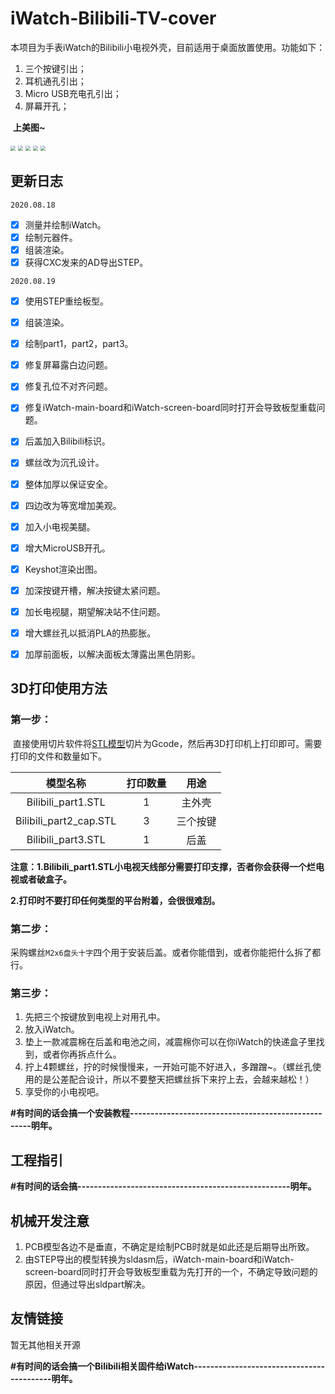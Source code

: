 # iWatch-Bilibili-TV-cover
​	本项目为手表iWatch的Bilibili小电视外壳，目前适用于桌面放置使用。功能如下：

1. 三个按键引出；
2. 耳机通孔引出；
3. Micro USB充电孔引出；
4. 屏幕开孔；



​	**上美图~**

<img src="https://github.com/beamworld/iWatch-Bilibili-TV-cover/blob/master/output/render/iWatch_Bilibili-TV_AD.9.png?raw=true" style="zoom:50%;" />

<img src="https://github.com/beamworld/iWatch-Bilibili-TV-cover/blob/master/output/render/iWatch_Bilibili-TV_AD.5.png?raw=true" style="zoom:50%;" />

<img src="https://github.com/beamworld/iWatch-Bilibili-TV-cover/blob/master/output/render/iWatch_Bilibili-TV_AD.19.jpg?raw=true" style="zoom:50%;" />

<img src="https://github.com/beamworld/iWatch-Bilibili-TV-cover/blob/master/output/render/iWatch_Bilibili-TV_AD.18.jpg?raw=true" style="zoom:50%;" />

<img src="https://github.com/beamworld/iWatch-Bilibili-TV-cover/blob/master/output/render/iWatch_Bilibili-TV_AD.20.jpg?raw=true" style="zoom:50%;" />



## 更新日志

`2020.08.18`

- [x] 测量并绘制iWatch。
- [x] 绘制元器件。
- [x] 组装渲染。
- [x] 获得CXC发来的AD导出STEP。

`2020.08.19`

- [x] 使用STEP重绘板型。
- [x] 组装渲染。
- [x] 绘制part1，part2，part3。
- [x] 修复屏幕露白边问题。
- [x] 修复孔位不对齐问题。
- [x] 修复iWatch-main-board和iWatch-screen-board同时打开会导致板型重载问题。
- [x] 后盖加入Bilibili标识。
- [x] 螺丝改为沉孔设计。
- [x] 整体加厚以保证安全。
- [x] 四边改为等宽增加美观。
- [x] 加入小电视美腿。
- [x] 增大MicroUSB开孔。
- [x] Keyshot渲染出图。
- [x] 加深按键开槽，解决按键太紧问题。
- [x] 加长电视腿，期望解决站不住问题。
- [x] 增大螺丝孔以抵消PLA的热膨胀。
- [x] 加厚前面板，以解决面板太薄露出黑色阴影。



## 3D打印使用方法

### 第一步：

​	直接使用切片软件将[STL模型](https://github.com/beamworld/iWatch-Bilibili-TV-cover/tree/master/output/stl)切片为Gcode，然后再3D打印机上打印即可。需要打印的文件和数量如下。

|        模型名称        | 打印数量 |   用途   |
| :--------------------: | :------: | :------: |
|   Bilibili_part1.STL   |    1     |  主外壳  |
| Bilibili_part2_cap.STL |    3     | 三个按键 |
|   Bilibili_part3.STL   |    1     |   后盖   |

**注意：1.Bilibili_part1.STL小电视天线部分需要打印支撑，否者你会获得一个烂电视或者破盒子。**

​			**2.打印时不要打印任何类型的平台附着，会很很难刮。**



### 第二步：

​	采购螺丝`M2x6盘头十字`四个用于安装后盖。或者你能借到，或者你能把什么拆了都行。



### 第三步：

1. 先把三个按键放到电视上对用孔中。
2. 放入iWatch。
3. 垫上一款减震棉在后盖和电池之间，减震棉你可以在你iWatch的快递盒子里找到，或者你再拆点什么。
4. 拧上4颗螺丝，拧的时候慢慢来，一开始可能不好进入，多蹭蹭~。（螺丝孔使用的是公差配合设计，所以不要整天把螺丝拆下来拧上去，会越来越松！）
5. 享受你的小电视吧。

**#有时间的话会搞一个安装教程----------------------------------------------------明年。**



## 工程指引

**#有时间的话会搞----------------------------------------------------明年。**



## 机械开发注意

1. PCB模型各边不是垂直，不确定是绘制PCB时就是如此还是后期导出所致。
2. 由STEP导出的模型转换为sldasm后，iWatch-main-board和iWatch-screen-board同时打开会导致板型重载为先打开的一个，不确定导致问题的原因，但通过导出sldpart解决。



## 友情链接

暂无其他相关开源

**#有时间的话会搞一个Bilibili相关固件给iWatch------------------------------------------明年。**



